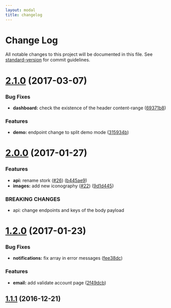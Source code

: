 ```yaml
---
layout: modal
title: changelog
---
```

# Change Log

All notable changes to this project will be documented in this file. See [standard-version](https://github.com/conventional-changelog/standard-version) for commit guidelines.

<a name="2.1.0"></a>
# [2.1.0](https://github.com/flyve-mdm/flyve-mdm-web-ui/compare/v2.0.0...v2.1.0) (2017-03-07)


### Bug Fixes

* **dashboard:** check the existence of the header content-range ([69371b8](https://github.com/flyve-mdm/flyve-mdm-web-ui/commit/69371b8))


### Features

* **demo:** endpoint change to split demo mode ([315934b](https://github.com/flyve-mdm/flyve-mdm-web-ui/commit/315934b))



<a name="2.0.0"></a>
# [2.0.0](https://github.com/flyve-mdm/flyve-mdm-web-ui/compare/v1.2.0...v2.0.0) (2017-01-27)


### Features

* **api:** rename stork ([#26](https://github.com/flyve-mdm/flyve-mdm-web-ui/issues/26)) ([b445ae9](https://github.com/flyve-mdm/flyve-mdm-web-ui/commit/b445ae9))
* **images:** add new iconography ([#22](https://github.com/flyve-mdm/flyve-mdm-web-ui/issues/22)) ([9d1d445](https://github.com/flyve-mdm/flyve-mdm-web-ui/commit/9d1d445))


### BREAKING CHANGES

* api: change endpoints and keys of the body payload



<a name="1.2.0"></a>
# [1.2.0](https://github.com/flyve-mdm/flyve-mdm-web-ui/compare/v1.1.1...v1.2.0) (2017-01-23)


### Bug Fixes

* **notifications:** fix array in error messages ([fee38dc](https://github.com/flyve-mdm/flyve-mdm-web-ui/commit/fee38dc))


### Features

* **email:** add validate account page ([2f49dcb](https://github.com/flyve-mdm/flyve-mdm-web-ui/commit/2f49dcb))



<a name="1.1.1"></a>
## [1.1.1](https://github.com/flyve-mdm/flyve-mdm-web-ui/compare/v1.1.0...v1.1.1) (2016-12-21)